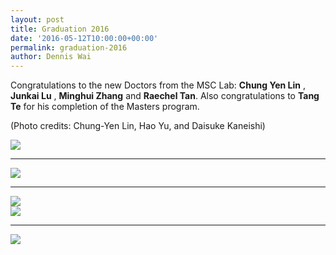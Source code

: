 ```yaml
---
layout: post
title: Graduation 2016
date: '2016-05-12T10:00:00+00:00'
permalink: graduation-2016
author: Dennis Wai
---
```


Congratulations to the new Doctors from the MSC Lab: __Chung Yen Lin__ , **Junkai Lu** , **Minghui Zhang** and **Raechel Tan**. Also congratulations to **Tang Te** for his completion of the Masters program.

(Photo credits: Chung-Yen Lin, Hao Yu, and Daisuke Kaneishi) 

<div class="col-md-12">
<a href="{{ site.baseurl }}/assets/images/posts/2016Graduation.jpg" data-lightbox="2016Graduation" data-title="Group photo along with the graduates">
	<img src="{{ site.baseurl }}/assets/images/posts/2016Graduation.jpg" title=" "></a>
<hr>

<div class="col-md-6">
<a href="{{ site.baseurl }}/assets/images/posts/2016Graduation2.jpg" data-lightbox="2016Graduation" data-title="What is Professor Tomizuka doing with his hands?">
  <img src="{{ site.baseurl }}/assets/images/posts/2016Graduation2.jpg" title=" "></a>
<hr>
<a href="{{ site.baseurl }}/assets/images/posts/2016Graduation4.jpg" data-lightbox="2016Graduation" data-title="Congratulations!">
  <img src="{{ site.baseurl }}/assets/images/posts/2016Graduation4.jpg" title=" "></a>
</div>
<div class="col-md-6">
<a href="{{ site.baseurl }}/assets/images/posts/2016Graduation3.jpg" data-lightbox="2016Graduation" data-title="Ta dah!">
  <img src="{{ site.baseurl }}/assets/images/posts/2016Graduation3.jpg" title=" "></a>
<hr>
<a href="{{ site.baseurl }}/assets/images/posts/2016Graduation5.jpg" data-lightbox="2016Graduation" data-title="Graduation party at Professor Tomizuka's house">
  <img src="{{ site.baseurl }}/assets/images/posts/2016Graduation5.jpg" title=" "></a>
</div>

</div>